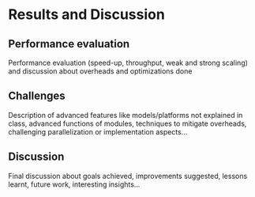 # Results and Discussion

## Performance evaluation
Performance evaluation (speed-up, throughput, weak and strong scaling) and discussion about overheads and optimizations done

## Challenges
Description of advanced features like models/platforms not explained in class, advanced functions of modules, techniques to mitigate overheads, challenging parallelization or implementation aspects...

## Discussion
Final discussion about goals achieved, improvements suggested, lessons learnt, future work, interesting insights…
